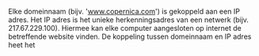 Elke domeinnaam (bijv. 'www.copernica.com') is gekoppeld aan een IP
adres. Het IP adres is het unieke herkenningsadres van een netwerk
(bijv. 217.67.229.100). Hiermee kan elke computer aangesloten op
internet de betreffende website vinden. De koppeling tussen domeinnaam
en IP adres heet het

